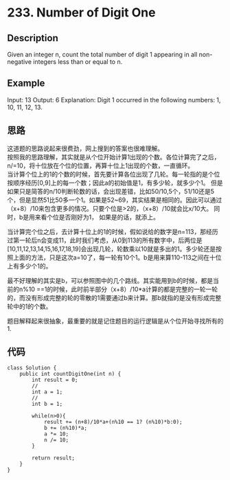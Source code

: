 # 233. Number of Digit One

## Description

Given an integer n, count the total number of digit 1 appearing in all non-negative integers less than or equal to n.

## Example

Input: 13
Output: 6 
Explanation: Digit 1 occurred in the following numbers: 1, 10, 11, 12, 13.

## 思路

这道题的思路说起来很费劲，网上搜到的答案也很难理解。  
按照我的思路理解，其实就是从个位开始计算1出现的个数。各位计算完了之后，n/=10，将十位放在个位的位置，再算十位上1出现的个数，一直循环。  
当计算个位上的1的个数的时候，首先要计算各位出现了几轮。每一轮指的是个位按顺序经历[0,9]上的每一个数；因此a的初始值是1，有多少轮，就多少个1。 但是如果只是简答的n/10判断轮数的话，会出现差错，比如50/10,5个，51/10还是5个，但是显然51比50多一个1。如果是52~69，其实结果是相同的。因此可以通过（x+8）/10来包含更多的情况。只要个位是>2的，（x+8）/10就会比x/10大。 同时，b是用来看个位是否刚好为1， 如果是的话，就添上。

当计算完个位之后，去计算十位上的1的时候，假如说给的数字是n=113，那经历过第一轮后n会变成11，此时我们考虑，从0到113的所有数字中，后两位是[10,11,12,13,14,15,16,17,18,19]会出现几轮，轮数乘以10就是多出的1。多少轮还是按照上面的方法，只是这次a=10了，每一轮有10个1。b是用来算110-113之间在十位上有多少个1的。

最不好理解的其实是b，可以参照图中的几个路线。其实能用到b的时候，都是当前的n%10 ==1的时候，此时前半部分（x+8）/10*a计算的都是完整的一轮一轮的，而没有形成完整的轮的零散的1需要通过b来计算。那b就指的是没有形成完整轮中的1的个数。

题目解释起来很抽象，最重要的就是记住题目的运行逻辑是从个位开始寻找所有的1.

## 代码

	class Solution {
	    public int countDigitOne(int n) {
	        int result = 0;
	        //
	        int a = 1;
	        //
	        int b = 1;
	        
	        while(n>0){
	            result += (n+8)/10*a+(n%10 == 1? (n%10)*b:0);
	            b += (n%10)*a;
	            a *= 10;
	            n /= 10;
	        }
	        
	        return result;
	    }
	}